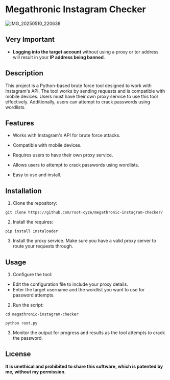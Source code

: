 # Megathronic Instagram Checker

![IMG_20250510_220638](https://github.com/user-attachments/assets/c96660e2-50bc-47f0-b837-0ecfd9dbd1fb)


## Very Important

- **Logging into the target account** without using a proxy or tor address will result in your **IP address being banned**.

## Description

This project is a Python-based brute force tool designed to work with Instagram's API. The tool works by sending requests and is compatible with mobile devices. Users must have their own proxy service to use this tool effectively. Additionally, users can attempt to crack passwords using wordlists.

## Features

- Works with Instagram's API for brute force attacks.
- Compatible with mobile devices.
- Requires users to have their own proxy service.
- Allows users to attempt to crack passwords using wordlists.

- Easy to use and install.

## Installation

1. Clone the repository:

```
git clone https://github.com/root-cyze/megathronic-instagram-checker/
```

2. Install the requires:

```
pip install instaloader
```

3. Install the proxy service.  Make sure you have a valid proxy server to route your requests through.

## Usage

1. Configure the tool:
- Edit the configuration file to include your proxy details.
- Enter the target username and the wordlist you want to use for password attempts.

2. Run the script:

```
cd megathronic-instagram-checker
```

```
python root.py
```

3. Monitor the output for progress and results as the tool attempts to crack the password.

## Lıcense

**It is unethical and prohibited to share this software, which is patented by me, without my permission.**
